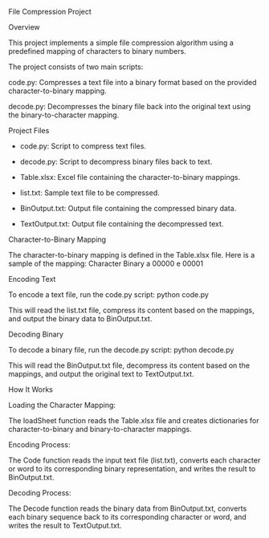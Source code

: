 File Compression Project

Overview

This project implements a simple file compression algorithm using a predefined mapping of characters to binary numbers. 

The project consists of two main scripts:

code.py: Compresses a text file into a binary format based on the provided character-to-binary mapping.

decode.py: Decompresses the binary file back into the original text using the binary-to-character mapping.

Project Files

- code.py: Script to compress text files.

- decode.py: Script to decompress binary files back to text.

- Table.xlsx: Excel file containing the character-to-binary mappings.

- list.txt: Sample text file to be compressed.

- BinOutput.txt: Output file containing the compressed binary data.

- TextOutput.txt: Output file containing the decompressed text.


Character-to-Binary Mapping


The character-to-binary mapping is defined in the Table.xlsx file. Here is a sample of the mapping:
Character	Binary
a	         00000
e	         00001

Encoding Text


To encode a text file, run the code.py script: python code.py

This will read the list.txt file, compress its content based on the mappings, and output the binary data to BinOutput.txt.

Decoding Binary


To decode a binary file, run the decode.py script: python decode.py

This will read the BinOutput.txt file, decompress its content based on the mappings, and output the original text to TextOutput.txt.

How It Works


Loading the Character Mapping:

The loadSheet function reads the Table.xlsx file and creates dictionaries for character-to-binary and binary-to-character mappings.

Encoding Process:

The Code function reads the input text file (list.txt), converts each character or word to its corresponding binary representation, and writes the result to BinOutput.txt.

Decoding Process:

The Decode function reads the binary data from BinOutput.txt, converts each binary sequence back to its corresponding character or word, and writes the result to TextOutput.txt.

